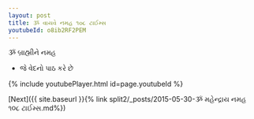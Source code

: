 ```yaml
---
layout: post
title: ૐ વાયવે નમહ ૧૦૮ ટાઈમ્સ
youtubeId: o8ib2RF2PEM
---
```

 
 
 ૐ બ્રાહ્મીને નમહ  
 
 -  જે વેદનો પાઠ કરે છે 
 
  
 
  
 
 
 
 
 
 


{% include youtubePlayer.html id=page.youtubeId %}
 
[Next]({{ site.baseurl }}{% link  split2/_posts/2015-05-30-ૐ મહેન્દ્રાય નમહ ૧૦૮ ટાઈમ્સ.md%})
 
